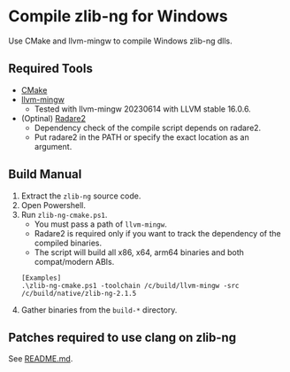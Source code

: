 # Compile zlib-ng for Windows

Use CMake and llvm-mingw to compile Windows zlib-ng dlls.

## Required Tools

- [CMake](https://cmake.org/)
- [llvm-mingw](https://github.com/mstorsjo/llvm-mingw)
    - Tested with llvm-mingw 20230614 with LLVM stable 16.0.6.
- (Optinal) [Radare2](https://github.com/radareorg/radare2/releases)
    - Dependency check of the compile script depends on radare2. 
    - Put radare2 in the PATH or specify the exact location as an argument.

## Build Manual

1. Extract the `zlib-ng` source code.
1. Open Powershell.
1. Run `zlib-ng-cmake.ps1`.
    - You must pass a path of `llvm-mingw`.
    - Radare2 is required only if you want to track the dependency of the compiled binaries.
    - The script will build all x86, x64, arm64 binaries and both compat/modern ABIs.
    ```
    [Examples]
    .\zlib-ng-cmake.ps1 -toolchain /c/build/llvm-mingw -src /c/build/native/zlib-ng-2.1.5
    ```
1. Gather binaries from the `build-*` directory.

## Patches required to use clang on zlib-ng

See [README.md](./llvm-mingw-patch-2.1.5/README.md).

